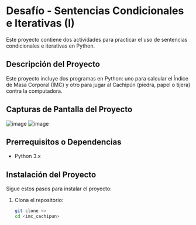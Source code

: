 # Desafío - Sentencias Condicionales e Iterativas (I)
Este proyecto contiene dos actividades para practicar el uso de sentencias condicionales e iterativas en Python.

## Descripción del Proyecto

Este proyecto incluye dos programas en Python: uno para calcular el Índice de Masa Corporal (IMC) y otro para jugar al Cachipún (piedra, papel o tijera) contra la computadora.

## Capturas de Pantalla del Proyecto

![image](https://github.com/user-attachments/assets/472da81b-6eaf-4df6-b29a-56d8e259f48f)
![image](https://github.com/user-attachments/assets/26f7e7d5-21bb-4d0a-8841-763c4b7b0ff3)



## Prerrequisitos o Dependencias

- Python 3.x

## Instalación del Proyecto

Sigue estos pasos para instalar el proyecto:

1. Clona el repositorio:
   ```bash
   git clone <>
   cd <imc_cachipun>

